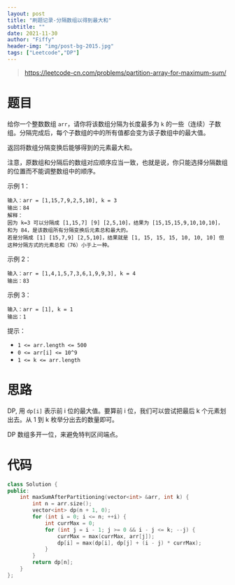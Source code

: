```yaml
---
layout: post
title: "刷题记录-分隔数组以得到最大和"
subtitle: ""
date: 2021-11-30
author: "Fiffy"
header-img: "img/post-bg-2015.jpg"
tags: ["Leetcode","DP"]
---
```


> https://leetcode-cn.com/problems/partition-array-for-maximum-sum/

# 题目

给你一个整数数组 `arr`，请你将该数组分隔为长度最多为 `k` 的一些（连续）子数组。分隔完成后，每个子数组的中的所有值都会变为该子数组中的最大值。

返回将数组分隔变换后能够得到的元素最大和。

 

注意，原数组和分隔后的数组对应顺序应当一致，也就是说，你只能选择分隔数组的位置而不能调整数组中的顺序。

 

示例 1：

```
输入：arr = [1,15,7,9,2,5,10], k = 3
输出：84
解释：
因为 k=3 可以分隔成 [1,15,7] [9] [2,5,10]，结果为 [15,15,15,9,10,10,10]，和为 84，是该数组所有分隔变换后元素总和最大的。
若是分隔成 [1] [15,7,9] [2,5,10]，结果就是 [1, 15, 15, 15, 10, 10, 10] 但这种分隔方式的元素总和（76）小于上一种。 
```

示例 2：

```
输入：arr = [1,4,1,5,7,3,6,1,9,9,3], k = 4
输出：83
```

示例 3：

```
输入：arr = [1], k = 1
输出：1
```


提示：

- `1 <= arr.length <= 500`
- `0 <= arr[i] <= 10^9
  `
- `1 <= k <= arr.length`

# 思路

DP, 用 `dp[i]` 表示前 i 位的最大值。要算前 i 位，我们可以尝试把最后 k 个元素划出去。从 1 到 k 枚举分出去的数量即可。

DP 数组多开一位，来避免特判区间端点。

# 代码

```c++
class Solution {
public:
    int maxSumAfterPartitioning(vector<int> &arr, int k) {
        int n = arr.size();
        vector<int> dp(n + 1, 0);
        for (int i = 0; i <= n; ++i) {
            int currMax = 0;
            for (int j = i - 1; j >= 0 && i - j <= k; --j) {
                currMax = max(currMax, arr[j]);
                dp[i] = max(dp[i], dp[j] + (i - j) * currMax);
            }
        }
        return dp[n];
    }
};
```

